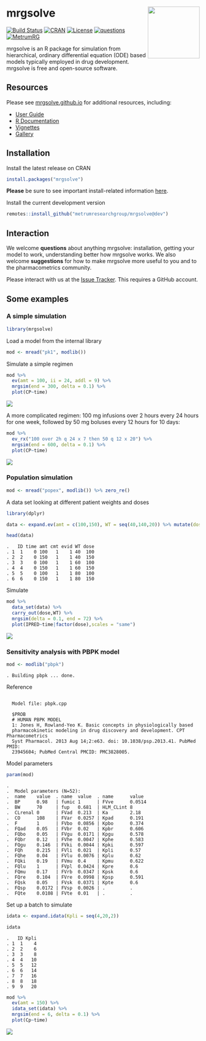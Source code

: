 
# mrgsolve <img align="right" src = "man/figures/mrgsolve_sticker_812418_1.png" width="135px">

[![Build
Status](https://github-drone.metrumrg.com/api/badges/metrumresearchgroup/mrgsolve/status.svg)](https://github-drone.metrumrg.com/metrumresearchgroup/mrgsolve)
[![CRAN](http://www.r-pkg.org/badges/version/mrgsolve)](https://cran.r-project.org/package=mrgsolve)
[![License](http://img.shields.io/badge/license-GPL%20%28%3E=%202%29-brightgreen.svg?style=flat)](http://www.gnu.org/licenses/gpl-2.0.html)
[![questions](https://img.shields.io/badge/ask_for-Help-brightgreen.svg)](https://github.com/metrumresearchgroup/mrgsolve/issues)
[![MetrumRG](https://img.shields.io/badge/contact-MetrumRG-brightgreen.svg)](http://metrumrg.com)

mrgsolve is an R package for simulation from hierarchical, ordinary
differential equation (ODE) based models typically employed in drug
development. mrgsolve is free and open-source software.

## Resources

Please see [mrgsolve.github.io](https://mrgsolve.github.io) for
additional resources, including:

  - [User Guide](https://mrgsolve.github.io/user_guide)
  - [R Documentation](https://mrgsolve.github.io/docs)
  - [Vignettes](https://mrgsolve.github.io/vignettes)
  - [Gallery](https://github.com/mrgsolve/gallery)

## Installation

Install the latest release on CRAN

``` r
install.packages("mrgsolve")
```

**Please** be sure to see important install-related information
[here](https://github.com/metrumresearchgroup/mrgsolve/wiki/mrgsolve-Installation).

Install the current development version

``` r
remotes::install_github("metrumresearchgroup/mrgsolve@dev")
```

## Interaction

We welcome **questions** about anything mrgsolve: installation, getting
your model to work, understanding better how mrgsolve works. We also
welcome **suggestions** for how to make mrgsolve more useful to you and
to the pharmacometrics community.

Please interact with us at the [Issue
Tracker](https://github.com/metrumresearchgroup/mrgsolve/issues). This
requires a GitHub account.

## Some examples

### A simple simulation

``` r
library(mrgsolve)
```

Load a model from the internal library

``` r
mod <- mread("pk1", modlib())
```

Simulate a simple regimen

``` r
mod %>% 
  ev(amt = 100, ii = 24, addl = 9) %>%
  mrgsim(end = 300, delta = 0.1) %>% 
  plot(CP~time)
```

![](man/figures/README-pk-figure-1.png)<!-- -->

A more complicated regimen: 100 mg infusions over 2 hours every 24 hours
for one week, followed by 50 mg boluses every 12 hours for 10 days:

``` r
mod %>% 
  ev_rx("100 over 2h q 24 x 7 then 50 q 12 x 20") %>%
  mrgsim(end = 600, delta = 0.1) %>% 
  plot(CP~time)
```

![](man/figures/README-regimen-figure-1.png)<!-- -->

### Population simulation

``` r
mod <- mread("popex", modlib()) %>% zero_re()
```

A data set looking at different patient weights and doses

``` r
library(dplyr)

data <- expand.ev(amt = c(100,150), WT = seq(40,140,20)) %>% mutate(dose = amt)

head(data)
```

    .   ID time amt cmt evid WT dose
    . 1  1    0 100   1    1 40  100
    . 2  2    0 150   1    1 40  150
    . 3  3    0 100   1    1 60  100
    . 4  4    0 150   1    1 60  150
    . 5  5    0 100   1    1 80  100
    . 6  6    0 150   1    1 80  150

Simulate

``` r
mod %>% 
  data_set(data) %>% 
  carry_out(dose,WT) %>%
  mrgsim(delta = 0.1, end = 72) %>% 
  plot(IPRED~time|factor(dose),scales = "same")
```

![](man/figures/README-population-figure-1.png)<!-- -->

### Sensitivity analysis with PBPK model

``` r
mod <- modlib("pbpk")
```

    . Building pbpk ... done.

Reference

``` 
  
  Model file: pbpk.cpp 
  
  $PROB
  # HUMAN PBPK MODEL
  1: Jones H, Rowland-Yeo K. Basic concepts in physiologically based
  pharmacokinetic modeling in drug discovery and development. CPT Pharmacometrics
  Syst Pharmacol. 2013 Aug 14;2:e63. doi: 10.1038/psp.2013.41. PubMed PMID:
  23945604; PubMed Central PMCID: PMC3828005.
```

Model parameters

``` r
param(mod)
```

    . 
    .  Model parameters (N=52):
    .  name    value  . name  value  . name      value 
    .  BP      0.98   | fumic 1      | FVve      0.0514
    .  BW      70     | fup   0.681  | HLM_CLint 8     
    .  CLrenal 0      | FVad  0.213  | Ka        2.18  
    .  CO      108    | FVar  0.0257 | Kpad      0.191 
    .  F       1      | FVbo  0.0856 | Kpbo      0.374 
    .  FQad    0.05   | FVbr  0.02   | Kpbr      0.606 
    .  FQbo    0.05   | FVgu  0.0171 | Kpgu      0.578 
    .  FQbr    0.12   | FVhe  0.0047 | Kphe      0.583 
    .  FQgu    0.146  | FVki  0.0044 | Kpki      0.597 
    .  FQh     0.215  | FVli  0.021  | Kpli      0.57  
    .  FQhe    0.04   | FVlu  0.0076 | Kplu      0.62  
    .  FQki    0.19   | FVmu  0.4    | Kpmu      0.622 
    .  FQlu    1      | FVpl  0.0424 | Kpre      0.6   
    .  FQmu    0.17   | FVrb  0.0347 | Kpsk      0.6   
    .  FQre    0.104  | FVre  0.0998 | Kpsp      0.591 
    .  FQsk    0.05   | FVsk  0.0371 | Kpte      0.6   
    .  FQsp    0.0172 | FVsp  0.0026 | .         .     
    .  FQte    0.0108 | FVte  0.01   | .         .

Set up a batch to simulate

``` r
idata <- expand.idata(Kpli = seq(4,20,2))

idata
```

    .   ID Kpli
    . 1  1    4
    . 2  2    6
    . 3  3    8
    . 4  4   10
    . 5  5   12
    . 6  6   14
    . 7  7   16
    . 8  8   18
    . 9  9   20

``` r
mod %>% 
  ev(amt = 150) %>% 
  idata_set(idata) %>%
  mrgsim(end = 6, delta = 0.1) %>%
  plot(Cp~time)
```

![](man/figures/README-pbpk-figure-1.png)<!-- -->
